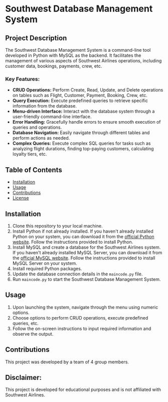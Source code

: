 # Southwest Database Management System

## Project Description
The Southwest Database Management System is a command-line tool developed in Python with MySQL as the backend. It facilitates the management of various aspects of Southwest Airlines operations, including customer data, bookings, payments, crew, etc. 

### Key Features:
- **CRUD Operations:** Perform Create, Read, Update, and Delete operations on tables such as Flight, Customer, Payment, Booking, Crew, etc.
- **Query Execution:** Execute predefined queries to retrieve specific information from the database.
- **Menu-driven Interface:** Interact with the database system through a user-friendly command-line interface.
- **Error Handling:** Gracefully handle errors to ensure smooth execution of queries and operations.
- **Database Navigation:** Easily navigate through different tables and perform actions as needed.
- **Complex Queries:** Execute complex SQL queries for tasks such as analyzing flight durations, finding top-paying customers, calculating loyalty tiers, etc.

## Table of Contents
- [Installation](#installation)
- [Usage](#usage)
- [Contributions](#contributions)
- [License](#license)

## Installation
1. Clone this repository to your local machine.
2. Install Python if not already installed. If you haven't already installed Python on your system, you can download it from the [official Python website](https://www.python.org/downloads/). Follow the instructions provided to install Python.
3. Install MySQL and create a database for the Southwest Airlines system.  If you haven't already installed MySQL Server, you can download it from the [official MySQL website](https://dev.mysql.com/downloads/mysql/). Follow the instructions provided to install MySQL Server on your system.
4. Install required Python packages.
5. Update the database connection details in the `maincode.py` file.
6. Run `maincode.py` to start the Southwest Database Management System.

## Usage
1. Upon launching the system, navigate through the menu using numeric options.
2. Choose options to perform CRUD operations, execute predefined queries, etc.
3. Follow the on-screen instructions to input required information and observe the output.

## Contributions
This project was developed by a team of 4 group members.

## Disclaimer: 
This project is developed for educational purposes and is not affiliated with Southwest Airlines.
